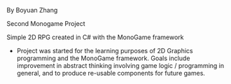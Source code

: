 By Boyuan Zhang

Second Monogame Project

Simple 2D RPG created in C# with the MonoGame framework

- Project was started for the learning purposes of 2D Graphics programming and the MonoGame framework. Goals include 
  improvement in abstract thinking involving game logic / programming in general, and to produce re-usable 
  components for future games.

